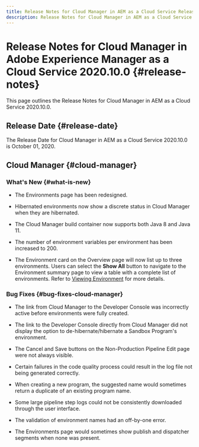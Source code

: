 ```yaml
---
title: Release Notes for Cloud Manager in AEM as a Cloud Service Release 2020.10.0
description: Release Notes for Cloud Manager in AEM as a Cloud Service Release 2020.10.0
---
```


# Release Notes for Cloud Manager in Adobe Experience Manager as a Cloud Service 2020.10.0 {#release-notes}

This page outlines the Release Notes for Cloud Manager in AEM as a Cloud Service 2020.10.0.

## Release Date {#release-date}

The Release Date for Cloud Manager in AEM as a Cloud Service 2020.10.0 is October 01, 2020.

## Cloud Manager {#cloud-manager}

### What's New {#what-is-new}

* The Environments page has been redesigned.

* Hibernated environments now show a discrete status in Cloud Manager when they are hibernated.

* The Cloud Manager build container now supports both Java 8 and Java 11.

* The number of environment variables per environment has been increased to 200.

* The Environment card on the Overview page will now list up to three environments. Users can select the **Show All** button to navigate to the Environment summary page to view a table with a complete list of environments.
   Refer to [Viewing Environment](/help/implementing/cloud-manager/manage-environments.md#viewing-environment) for more details.
 

### Bug Fixes {#bug-fixes-cloud-manager}

* The link from Cloud Manager to the Developer Console was incorrectly active before environments were fully created.

* The link to the Developer Console directly from Cloud Manager did not display the option to de-hibernate/hibernate a Sandbox Program's environment.

* The Cancel and Save buttons on the Non-Production Pipeline Edit page were not always visible.

* Certain failures in the code quality process could result in the log file not being generated correctly.

* When creating a new program, the suggested name would sometimes return a duplicate of an existing program name.

* Some large pipeline step logs could not be consistently downloaded through the user interface.

* The validation of environment names had an off-by-one error.

* The Environments page would sometimes show publish and dispatcher segments when none was present.